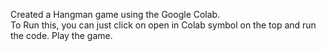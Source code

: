 Created a Hangman game using the Google Colab.  
To Run this, you can just click on open in Colab symbol on the top and run the code. 
Play the game.
